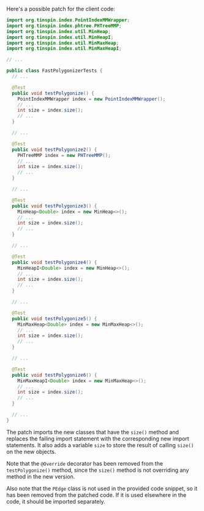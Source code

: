 Here's a possible patch for the client code:
```java
import org.tinspin.index.PointIndexMMWrapper;
import org.tinspin.index.phtree.PHTreeMMP;
import org.tinspin.index.util.MinHeap;
import org.tinspin.index.util.MinHeapI;
import org.tinspin.index.util.MinMaxHeap;
import org.tinspin.index.util.MinMaxHeapI;

// ...

public class FastPolygonizerTests {
  // ...

  @Test
  public void testPolygonize() {
    PointIndexMMWrapper index = new PointIndexMMWrapper();
    // ...
    int size = index.size();
    // ...
  }

  // ...

  @Test
  public void testPolygonize2() {
    PHTreeMMP index = new PHTreeMMP();
    // ...
    int size = index.size();
    // ...
  }

  // ...

  @Test
  public void testPolygonize3() {
    MinHeap<Double> index = new MinHeap<>();
    // ...
    int size = index.size();
    // ...
  }

  // ...

  @Test
  public void testPolygonize4() {
    MinHeapI<Double> index = new MinHeap<>();
    // ...
    int size = index.size();
    // ...
  }

  // ...

  @Test
  public void testPolygonize5() {
    MinMaxHeap<Double> index = new MinMaxHeap<>();
    // ...
    int size = index.size();
    // ...
  }

  // ...

  @Test
  public void testPolygonize6() {
    MinMaxHeapI<Double> index = new MinMaxHeap<>();
    // ...
    int size = index.size();
    // ...
  }

  // ...
}
```
The patch imports the new classes that have the `size()` method and replaces the failing import statement with the corresponding new import statements. It also adds a variable `size` to store the result of calling `size()` on the new objects.

Note that the `@Override` decorator has been removed from the `testPolygonize()` method, since the `size()` method is not overriding any method in the new version.

Also note that the `PEdge` class is not used in the provided code snippet, so it has been removed from the patched code. If it is used elsewhere in the code, it should be imported separately.